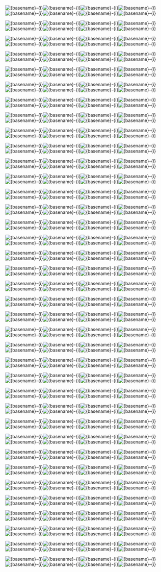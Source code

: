 ![{basename}-{i}](Pics/{basename}-{i}.png)![{basename}-{i}](Pics/{basename}-{i}.png)![{basename}-{i}](Pics/{basename}-{i}.png)![{basename}-{i}](Pics/{basename}-{i}.png)![{basename}-{i}](Pics/{basename}-{i}.png)![{basename}-{i}](Pics/{basename}-{i}.png)![{basename}-{i}](Pics/{basename}-{i}.png)![{basename}-{i}](Pics/{basename}-{i}.png)
![{basename}-{i}](Pics/{basename}-{i}.png)![{basename}-{i}](Pics/{basename}-{i}.png)![{basename}-{i}](Pics/{basename}-{i}.png)![{basename}-{i}](Pics/{basename}-{i}.png)![{basename}-{i}](Pics/{basename}-{i}.png)![{basename}-{i}](Pics/{basename}-{i}.png)![{basename}-{i}](Pics/{basename}-{i}.png)![{basename}-{i}](Pics/{basename}-{i}.png)
![{basename}-{i}](Pics/{basename}-{i}.png)![{basename}-{i}](Pics/{basename}-{i}.png)![{basename}-{i}](Pics/{basename}-{i}.png)![{basename}-{i}](Pics/{basename}-{i}.png)![{basename}-{i}](Pics/{basename}-{i}.png)![{basename}-{i}](Pics/{basename}-{i}.png)![{basename}-{i}](Pics/{basename}-{i}.png)![{basename}-{i}](Pics/{basename}-{i}.png)
![{basename}-{i}](Pics/{basename}-{i}.png)![{basename}-{i}](Pics/{basename}-{i}.png)![{basename}-{i}](Pics/{basename}-{i}.png)![{basename}-{i}](Pics/{basename}-{i}.png)![{basename}-{i}](Pics/{basename}-{i}.png)![{basename}-{i}](Pics/{basename}-{i}.png)![{basename}-{i}](Pics/{basename}-{i}.png)![{basename}-{i}](Pics/{basename}-{i}.png)
![{basename}-{i}](Pics/{basename}-{i}.png)![{basename}-{i}](Pics/{basename}-{i}.png)![{basename}-{i}](Pics/{basename}-{i}.png)![{basename}-{i}](Pics/{basename}-{i}.png)![{basename}-{i}](Pics/{basename}-{i}.png)![{basename}-{i}](Pics/{basename}-{i}.png)![{basename}-{i}](Pics/{basename}-{i}.png)![{basename}-{i}](Pics/{basename}-{i}.png)
![{basename}-{i}](Pics/{basename}-{i}.png)![{basename}-{i}](Pics/{basename}-{i}.png)![{basename}-{i}](Pics/{basename}-{i}.png)![{basename}-{i}](Pics/{basename}-{i}.png)![{basename}-{i}](Pics/{basename}-{i}.png)![{basename}-{i}](Pics/{basename}-{i}.png)![{basename}-{i}](Pics/{basename}-{i}.png)![{basename}-{i}](Pics/{basename}-{i}.png)
![{basename}-{i}](Pics/{basename}-{i}.png)![{basename}-{i}](Pics/{basename}-{i}.png)![{basename}-{i}](Pics/{basename}-{i}.png)![{basename}-{i}](Pics/{basename}-{i}.png)![{basename}-{i}](Pics/{basename}-{i}.png)![{basename}-{i}](Pics/{basename}-{i}.png)![{basename}-{i}](Pics/{basename}-{i}.png)![{basename}-{i}](Pics/{basename}-{i}.png)
![{basename}-{i}](Pics/{basename}-{i}.png)![{basename}-{i}](Pics/{basename}-{i}.png)![{basename}-{i}](Pics/{basename}-{i}.png)![{basename}-{i}](Pics/{basename}-{i}.png)![{basename}-{i}](Pics/{basename}-{i}.png)![{basename}-{i}](Pics/{basename}-{i}.png)![{basename}-{i}](Pics/{basename}-{i}.png)![{basename}-{i}](Pics/{basename}-{i}.png)
![{basename}-{i}](Pics/{basename}-{i}.png)![{basename}-{i}](Pics/{basename}-{i}.png)![{basename}-{i}](Pics/{basename}-{i}.png)![{basename}-{i}](Pics/{basename}-{i}.png)![{basename}-{i}](Pics/{basename}-{i}.png)![{basename}-{i}](Pics/{basename}-{i}.png)![{basename}-{i}](Pics/{basename}-{i}.png)![{basename}-{i}](Pics/{basename}-{i}.png)
![{basename}-{i}](Pics/{basename}-{i}.png)![{basename}-{i}](Pics/{basename}-{i}.png)![{basename}-{i}](Pics/{basename}-{i}.png)![{basename}-{i}](Pics/{basename}-{i}.png)![{basename}-{i}](Pics/{basename}-{i}.png)![{basename}-{i}](Pics/{basename}-{i}.png)![{basename}-{i}](Pics/{basename}-{i}.png)![{basename}-{i}](Pics/{basename}-{i}.png)
![{basename}-{i}](Pics/{basename}-{i}.png)![{basename}-{i}](Pics/{basename}-{i}.png)![{basename}-{i}](Pics/{basename}-{i}.png)![{basename}-{i}](Pics/{basename}-{i}.png)![{basename}-{i}](Pics/{basename}-{i}.png)![{basename}-{i}](Pics/{basename}-{i}.png)![{basename}-{i}](Pics/{basename}-{i}.png)![{basename}-{i}](Pics/{basename}-{i}.png)
![{basename}-{i}](Pics/{basename}-{i}.png)![{basename}-{i}](Pics/{basename}-{i}.png)![{basename}-{i}](Pics/{basename}-{i}.png)![{basename}-{i}](Pics/{basename}-{i}.png)![{basename}-{i}](Pics/{basename}-{i}.png)![{basename}-{i}](Pics/{basename}-{i}.png)![{basename}-{i}](Pics/{basename}-{i}.png)![{basename}-{i}](Pics/{basename}-{i}.png)
![{basename}-{i}](Pics/{basename}-{i}.png)![{basename}-{i}](Pics/{basename}-{i}.png)![{basename}-{i}](Pics/{basename}-{i}.png)![{basename}-{i}](Pics/{basename}-{i}.png)![{basename}-{i}](Pics/{basename}-{i}.png)![{basename}-{i}](Pics/{basename}-{i}.png)![{basename}-{i}](Pics/{basename}-{i}.png)![{basename}-{i}](Pics/{basename}-{i}.png)
![{basename}-{i}](Pics/{basename}-{i}.png)![{basename}-{i}](Pics/{basename}-{i}.png)![{basename}-{i}](Pics/{basename}-{i}.png)![{basename}-{i}](Pics/{basename}-{i}.png)![{basename}-{i}](Pics/{basename}-{i}.png)![{basename}-{i}](Pics/{basename}-{i}.png)![{basename}-{i}](Pics/{basename}-{i}.png)![{basename}-{i}](Pics/{basename}-{i}.png)
![{basename}-{i}](Pics/{basename}-{i}.png)![{basename}-{i}](Pics/{basename}-{i}.png)![{basename}-{i}](Pics/{basename}-{i}.png)![{basename}-{i}](Pics/{basename}-{i}.png)![{basename}-{i}](Pics/{basename}-{i}.png)![{basename}-{i}](Pics/{basename}-{i}.png)![{basename}-{i}](Pics/{basename}-{i}.png)![{basename}-{i}](Pics/{basename}-{i}.png)
![{basename}-{i}](Pics/{basename}-{i}.png)![{basename}-{i}](Pics/{basename}-{i}.png)![{basename}-{i}](Pics/{basename}-{i}.png)![{basename}-{i}](Pics/{basename}-{i}.png)![{basename}-{i}](Pics/{basename}-{i}.png)![{basename}-{i}](Pics/{basename}-{i}.png)![{basename}-{i}](Pics/{basename}-{i}.png)![{basename}-{i}](Pics/{basename}-{i}.png)
![{basename}-{i}](Pics/{basename}-{i}.png)![{basename}-{i}](Pics/{basename}-{i}.png)![{basename}-{i}](Pics/{basename}-{i}.png)![{basename}-{i}](Pics/{basename}-{i}.png)![{basename}-{i}](Pics/{basename}-{i}.png)![{basename}-{i}](Pics/{basename}-{i}.png)![{basename}-{i}](Pics/{basename}-{i}.png)![{basename}-{i}](Pics/{basename}-{i}.png)
![{basename}-{i}](Pics/{basename}-{i}.png)![{basename}-{i}](Pics/{basename}-{i}.png)![{basename}-{i}](Pics/{basename}-{i}.png)![{basename}-{i}](Pics/{basename}-{i}.png)![{basename}-{i}](Pics/{basename}-{i}.png)![{basename}-{i}](Pics/{basename}-{i}.png)![{basename}-{i}](Pics/{basename}-{i}.png)![{basename}-{i}](Pics/{basename}-{i}.png)
![{basename}-{i}](Pics/{basename}-{i}.png)![{basename}-{i}](Pics/{basename}-{i}.png)![{basename}-{i}](Pics/{basename}-{i}.png)![{basename}-{i}](Pics/{basename}-{i}.png)![{basename}-{i}](Pics/{basename}-{i}.png)![{basename}-{i}](Pics/{basename}-{i}.png)![{basename}-{i}](Pics/{basename}-{i}.png)![{basename}-{i}](Pics/{basename}-{i}.png)
![{basename}-{i}](Pics/{basename}-{i}.png)![{basename}-{i}](Pics/{basename}-{i}.png)![{basename}-{i}](Pics/{basename}-{i}.png)![{basename}-{i}](Pics/{basename}-{i}.png)![{basename}-{i}](Pics/{basename}-{i}.png)![{basename}-{i}](Pics/{basename}-{i}.png)![{basename}-{i}](Pics/{basename}-{i}.png)![{basename}-{i}](Pics/{basename}-{i}.png)
![{basename}-{i}](Pics/{basename}-{i}.png)![{basename}-{i}](Pics/{basename}-{i}.png)![{basename}-{i}](Pics/{basename}-{i}.png)![{basename}-{i}](Pics/{basename}-{i}.png)![{basename}-{i}](Pics/{basename}-{i}.png)![{basename}-{i}](Pics/{basename}-{i}.png)![{basename}-{i}](Pics/{basename}-{i}.png)![{basename}-{i}](Pics/{basename}-{i}.png)
![{basename}-{i}](Pics/{basename}-{i}.png)![{basename}-{i}](Pics/{basename}-{i}.png)![{basename}-{i}](Pics/{basename}-{i}.png)![{basename}-{i}](Pics/{basename}-{i}.png)![{basename}-{i}](Pics/{basename}-{i}.png)![{basename}-{i}](Pics/{basename}-{i}.png)![{basename}-{i}](Pics/{basename}-{i}.png)![{basename}-{i}](Pics/{basename}-{i}.png)
![{basename}-{i}](Pics/{basename}-{i}.png)![{basename}-{i}](Pics/{basename}-{i}.png)![{basename}-{i}](Pics/{basename}-{i}.png)![{basename}-{i}](Pics/{basename}-{i}.png)![{basename}-{i}](Pics/{basename}-{i}.png)![{basename}-{i}](Pics/{basename}-{i}.png)![{basename}-{i}](Pics/{basename}-{i}.png)![{basename}-{i}](Pics/{basename}-{i}.png)
![{basename}-{i}](Pics/{basename}-{i}.png)![{basename}-{i}](Pics/{basename}-{i}.png)![{basename}-{i}](Pics/{basename}-{i}.png)![{basename}-{i}](Pics/{basename}-{i}.png)![{basename}-{i}](Pics/{basename}-{i}.png)![{basename}-{i}](Pics/{basename}-{i}.png)![{basename}-{i}](Pics/{basename}-{i}.png)![{basename}-{i}](Pics/{basename}-{i}.png)
![{basename}-{i}](Pics/{basename}-{i}.png)![{basename}-{i}](Pics/{basename}-{i}.png)![{basename}-{i}](Pics/{basename}-{i}.png)![{basename}-{i}](Pics/{basename}-{i}.png)![{basename}-{i}](Pics/{basename}-{i}.png)![{basename}-{i}](Pics/{basename}-{i}.png)![{basename}-{i}](Pics/{basename}-{i}.png)![{basename}-{i}](Pics/{basename}-{i}.png)
![{basename}-{i}](Pics/{basename}-{i}.png)![{basename}-{i}](Pics/{basename}-{i}.png)![{basename}-{i}](Pics/{basename}-{i}.png)![{basename}-{i}](Pics/{basename}-{i}.png)![{basename}-{i}](Pics/{basename}-{i}.png)![{basename}-{i}](Pics/{basename}-{i}.png)![{basename}-{i}](Pics/{basename}-{i}.png)![{basename}-{i}](Pics/{basename}-{i}.png)
![{basename}-{i}](Pics/{basename}-{i}.png)![{basename}-{i}](Pics/{basename}-{i}.png)![{basename}-{i}](Pics/{basename}-{i}.png)![{basename}-{i}](Pics/{basename}-{i}.png)![{basename}-{i}](Pics/{basename}-{i}.png)![{basename}-{i}](Pics/{basename}-{i}.png)![{basename}-{i}](Pics/{basename}-{i}.png)![{basename}-{i}](Pics/{basename}-{i}.png)
![{basename}-{i}](Pics/{basename}-{i}.png)![{basename}-{i}](Pics/{basename}-{i}.png)![{basename}-{i}](Pics/{basename}-{i}.png)![{basename}-{i}](Pics/{basename}-{i}.png)![{basename}-{i}](Pics/{basename}-{i}.png)![{basename}-{i}](Pics/{basename}-{i}.png)![{basename}-{i}](Pics/{basename}-{i}.png)![{basename}-{i}](Pics/{basename}-{i}.png)
![{basename}-{i}](Pics/{basename}-{i}.png)![{basename}-{i}](Pics/{basename}-{i}.png)![{basename}-{i}](Pics/{basename}-{i}.png)![{basename}-{i}](Pics/{basename}-{i}.png)![{basename}-{i}](Pics/{basename}-{i}.png)![{basename}-{i}](Pics/{basename}-{i}.png)![{basename}-{i}](Pics/{basename}-{i}.png)![{basename}-{i}](Pics/{basename}-{i}.png)
![{basename}-{i}](Pics/{basename}-{i}.png)![{basename}-{i}](Pics/{basename}-{i}.png)![{basename}-{i}](Pics/{basename}-{i}.png)![{basename}-{i}](Pics/{basename}-{i}.png)![{basename}-{i}](Pics/{basename}-{i}.png)![{basename}-{i}](Pics/{basename}-{i}.png)![{basename}-{i}](Pics/{basename}-{i}.png)![{basename}-{i}](Pics/{basename}-{i}.png)
![{basename}-{i}](Pics/{basename}-{i}.png)![{basename}-{i}](Pics/{basename}-{i}.png)![{basename}-{i}](Pics/{basename}-{i}.png)![{basename}-{i}](Pics/{basename}-{i}.png)![{basename}-{i}](Pics/{basename}-{i}.png)![{basename}-{i}](Pics/{basename}-{i}.png)![{basename}-{i}](Pics/{basename}-{i}.png)![{basename}-{i}](Pics/{basename}-{i}.png)
![{basename}-{i}](Pics/{basename}-{i}.png)![{basename}-{i}](Pics/{basename}-{i}.png)![{basename}-{i}](Pics/{basename}-{i}.png)![{basename}-{i}](Pics/{basename}-{i}.png)![{basename}-{i}](Pics/{basename}-{i}.png)![{basename}-{i}](Pics/{basename}-{i}.png)![{basename}-{i}](Pics/{basename}-{i}.png)![{basename}-{i}](Pics/{basename}-{i}.png)
![{basename}-{i}](Pics/{basename}-{i}.png)![{basename}-{i}](Pics/{basename}-{i}.png)![{basename}-{i}](Pics/{basename}-{i}.png)![{basename}-{i}](Pics/{basename}-{i}.png)![{basename}-{i}](Pics/{basename}-{i}.png)![{basename}-{i}](Pics/{basename}-{i}.png)![{basename}-{i}](Pics/{basename}-{i}.png)![{basename}-{i}](Pics/{basename}-{i}.png)
![{basename}-{i}](Pics/{basename}-{i}.png)![{basename}-{i}](Pics/{basename}-{i}.png)![{basename}-{i}](Pics/{basename}-{i}.png)![{basename}-{i}](Pics/{basename}-{i}.png)![{basename}-{i}](Pics/{basename}-{i}.png)![{basename}-{i}](Pics/{basename}-{i}.png)![{basename}-{i}](Pics/{basename}-{i}.png)![{basename}-{i}](Pics/{basename}-{i}.png)
![{basename}-{i}](Pics/{basename}-{i}.png)![{basename}-{i}](Pics/{basename}-{i}.png)![{basename}-{i}](Pics/{basename}-{i}.png)![{basename}-{i}](Pics/{basename}-{i}.png)![{basename}-{i}](Pics/{basename}-{i}.png)![{basename}-{i}](Pics/{basename}-{i}.png)![{basename}-{i}](Pics/{basename}-{i}.png)![{basename}-{i}](Pics/{basename}-{i}.png)
![{basename}-{i}](Pics/{basename}-{i}.png)![{basename}-{i}](Pics/{basename}-{i}.png)![{basename}-{i}](Pics/{basename}-{i}.png)![{basename}-{i}](Pics/{basename}-{i}.png)![{basename}-{i}](Pics/{basename}-{i}.png)![{basename}-{i}](Pics/{basename}-{i}.png)![{basename}-{i}](Pics/{basename}-{i}.png)![{basename}-{i}](Pics/{basename}-{i}.png)
![{basename}-{i}](Pics/{basename}-{i}.png)![{basename}-{i}](Pics/{basename}-{i}.png)![{basename}-{i}](Pics/{basename}-{i}.png)![{basename}-{i}](Pics/{basename}-{i}.png)![{basename}-{i}](Pics/{basename}-{i}.png)![{basename}-{i}](Pics/{basename}-{i}.png)![{basename}-{i}](Pics/{basename}-{i}.png)![{basename}-{i}](Pics/{basename}-{i}.png)
